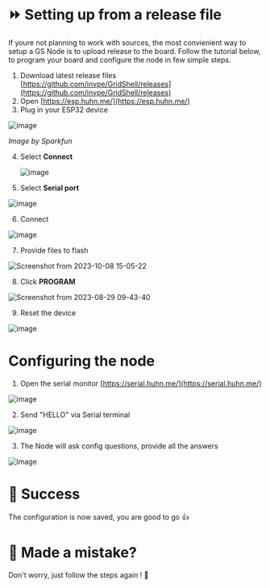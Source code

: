 # ⏩ Setting up from a release file
If youre not planning to work with sources, the most convienient way to setup a GS Node is to upload release to the board.
Follow the tutorial below, to program your board and configure the node in few simple steps.

1. Download latest release files [https://github.com/invpe/GridShell/releases](https://github.com/invpe/GridShell/releases)
2. Open [https://esp.huhn.me/](https://esp.huhn.me/)
3. Plug in your ESP32 device

![image](https://github.com/invpe/GridShell/assets/106522950/81c7c593-cba8-4829-95ed-0ca9fe7d6fea)

_Image by Sparkfun_


4. Select **Connect**

   ![image](https://github.com/invpe/GridShell/assets/106522950/a34b65f8-e819-4e6b-a45e-9bbb7cb38ec5)


5. Select **Serial port**

![image](https://github.com/invpe/GridShell/assets/106522950/b8681ded-7dc3-4a4e-a4a9-6afa42fdcf36)


6. Connect

![image](https://github.com/invpe/GridShell/assets/106522950/6217a0fc-a1f9-4575-97ca-cdf6eed8110c)
 
7. Provide files to flash

![Screenshot from 2023-10-08 15-05-22](https://github.com/invpe/GridShell/assets/106522950/67f47bf0-49d6-4abe-aefa-260ea24fcd44)
 
8. Click **PROGRAM**

![Screenshot from 2023-08-29 09-43-40](https://github.com/invpe/GridShell/assets/106522950/ac02ce31-1c87-4009-b0f5-75bfb0920b80)

9. Reset the device

![image](https://github.com/invpe/GridShell/assets/106522950/14812e2d-0b9b-4d1d-ad14-d386ac10e669)


# Configuring the node

1. Open the serial monitor [https://serial.huhn.me/](https://serial.huhn.me/)

![image](https://github.com/invpe/GridShell/assets/106522950/eeaca9d8-475a-4c31-9531-816f41eae5f5)

2. Send "HELLO" via Serial terminal 

![image](https://github.com/invpe/GridShell/assets/106522950/b22120d6-3bcc-450b-85a5-e3b14f542e80)

3. The Node will ask config questions, provide all the answers


![image](https://github.com/invpe/GridShell/assets/106522950/77c5b265-a98a-40db-8bbf-9ed6e0dbca19)

# 🍏 Success
The configuration is now saved, you are good to go 👍

# 🤬 Made a mistake?
Don't worry, just follow the steps again ! 🤝


